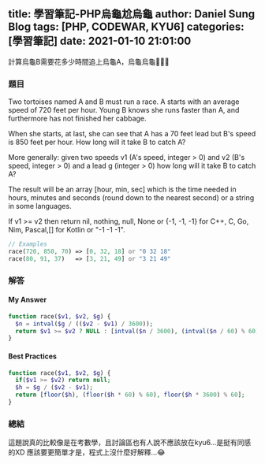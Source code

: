 title: 學習筆記-PHP烏龜尬烏龜
author: Daniel Sung Blog
tags: [PHP, CODEWAR, KYU6]
categories: [學習筆記]
date: 2021-01-10 21:01:00
---
計算烏龜B需要花多少時間追上烏龜A，烏龜烏龜🐢🐢🐢
<!-- more -->
### 題目
Two tortoises named A and B must run a race. A starts with an average speed of 720 feet per hour. Young B knows she runs faster than A, and furthermore has not finished her cabbage.

When she starts, at last, she can see that A has a 70 feet lead but B's speed is 850 feet per hour. How long will it take B to catch A?

More generally: given two speeds v1 (A's speed, integer > 0) and v2 (B's speed, integer > 0) and a lead g (integer > 0) how long will it take B to catch A?

The result will be an array [hour, min, sec] which is the time needed in hours, minutes and seconds (round down to the nearest second) or a string in some languages.

If v1 >= v2 then return nil, nothing, null, None or {-1, -1, -1} for C++, C, Go, Nim, Pascal,[] for Kotlin or "-1 -1 -1".
```php
// Examples
race(720, 850, 70) => [0, 32, 18] or "0 32 18"
race(80, 91, 37)   => [3, 21, 49] or "3 21 49" 
```

### 解答
#### My Answer
```php
function race($v1, $v2, $g) {
  $n = intval($g / (($v2 - $v1) / 3600));
  return $v1 >= $v2 ? NULL : [intval($n / 3600), (intval($n / 60) % 60), ($n % 60)];
}
```

#### Best Practices
```php
function race($v1, $v2, $g) {
  if($v1 >= $v2) return null;
  $h = $g / ($v2 - $v1);
  return [floor($h), (floor($h * 60) % 60), floor($h * 3600) % 60];
}
```

### 總結
這題說真的比較像是在考數學，且討論區也有人說不應該放在kyu6...是挺有同感的XD
應該要更簡單才是，程式上沒什麼好解釋...😂